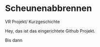 # Scheunenabbrennen
VR Projekt/ Kurzgeschichte

Hey, das ist das eingerichtete Github Projekt.

Bis dann
